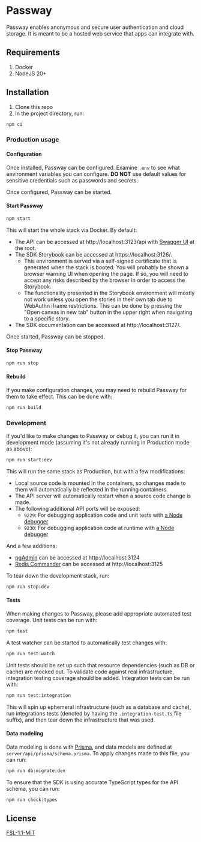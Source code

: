 # Passway

Passway enables anonymous and secure user authentication and cloud storage. It is meant to be a hosted web service that apps can integrate with.

## Requirements

1. Docker
2. NodeJS 20+

## Installation

1. Clone this repo
2. In the project directory, run:

```sh
npm ci
```

### Production usage

#### Configuration

Once installed, Passway can be configured. Examine `.env` to see what environment variables you can configure. **DO NOT** use default values for sensitive credentials such as passwords and secrets.

Once configured, Passway can be started.

#### Start Passway

```sh
npm start
```

This will start the whole stack via Docker. By default:

- The API can be accessed at http://localhost:3123/api with [Swagger UI](https://swagger.io/tools/swagger-ui/) at the root.
- The SDK Storybook can be accessed at https://localhost:3126/.
  - This environment is served via a self-signed certificate that is generated when the stack is booted. You will probably be shown a browser warning UI when opening the page. If so, you will need to accept any risks described by the browser in order to access the Storybook.
  - The functionality presented in the Storybook environment will mostly not work unless you open the stories in their own tab due to WebAuthn iframe restrictions. This can be done by pressing the "Open canvas in new tab" button in the upper right when navigating to a specific story.
- The SDK documentation can be accessed at http://localhost:3127/.

Once started, Passway can be stopped.

#### Stop Passway

```sh
npm run stop
```

#### Rebuild

If you make configuration changes, you may need to rebuild Passway for them to take effect. This can be done with:

```sh
npm run build
```

### Development

If you'd like to make changes to Passway or debug it, you can run it in development mode (assuming it's not already running in Production mode as above):

```sh
npm run start:dev
```

This will run the same stack as Production, but with a few modifications:

- Local source code is mounted in the containers, so changes made to them will automatically be reflected in the running containers.
- The API server will automatically restart when a source code change is made.
- The following additional API ports will be exposed:
  - `9229`: For debugging application code and unit tests with [a Node debugger](https://nodejs.org/en/learn/getting-started/debugging)
  - `9230`: For debugging application code at runtime with [a Node debugger](https://nodejs.org/en/learn/getting-started/debugging)

And a few additions:

- [pgAdmin](https://www.pgadmin.org/) can be accessed at http://localhost:3124
- [Redis Commander](https://joeferner.github.io/redis-commander/) can be accessed at http://localhost:3125

To tear down the development stack, run:

```sh
npm run stop:dev
```

#### Tests

When making changes to Passway, please add appropriate automated test coverage. Unit tests can be run with:

```sh
npm test
```

A test watcher can be started to automatically test changes with:

```sh
npm run test:watch
```

Unit tests should be set up such that resource dependencies (such as DB or cache) are mocked out. To validate code against real infrastructure, integration testing coverage should be added. Integration tests can be run with:

```sh
npm run test:integration
```

This will spin up ephemeral infrastructure (such as a database and cache), run integrations tests (denoted by having the `.integration-test.ts` file suffix), and then tear down the infrastructure that was used.

#### Data modeling

Data modeling is done with [Prisma](https://www.prisma.io/), and data models are defined at `server/api/prisma/schema.prisma`. To apply changes made to this file, you can run:

```sh
npm run db:migrate:dev
```

To ensure that the SDK is using accurate TypeScript types for the API schema, you can run:

```sh
npm run check:types
```

## License

[FSL-1.1-MIT](https://fsl.software/FSL-1.1-MIT.template.md)
